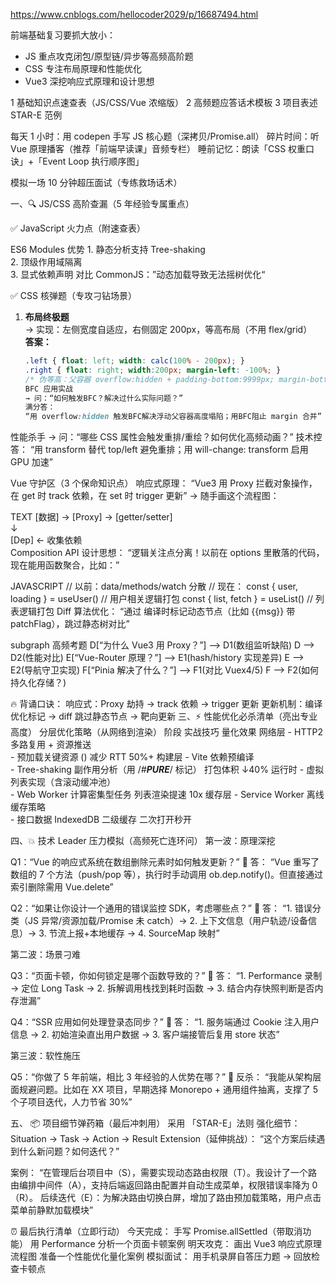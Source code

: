 https://www.cnblogs.com/hellocoder2029/p/16687494.html

前端基础复习要抓大放小：

- JS 重点攻克闭包/原型链/异步等高频高阶题
- CSS 专注布局原理和性能优化
- Vue3 深挖响应式原理和设计思想

1 基础知识点速查表（JS/CSS/Vue 浓缩版）
2 高频题应答话术模板
3 项目表述 STAR-E 范例

每天 1 小时：用 codepen 手写 JS 核心题（深拷贝/Promise.all）
碎片时间：听 Vue 原理播客（推荐「前端早读课」音频专栏）
睡前记忆：朗读「CSS 权重口诀」+「Event Loop 执行顺序图」

模拟一场 10 分钟超压面试（专练救场话术）

一、🔍 JS/CSS 高阶查漏（5 年经验专属重点）

✅ JavaScript 火力点（附速查表）
 
ES6 Modules 优势 1. 静态分析支持 Tree-shaking<br>2. 顶级作用域隔离<br>3. 显式依赖声明 对比 CommonJS：”动态加载导致无法摇树优化“

✅ CSS 核弹题（专攻刁钻场景）

1. **布局终极题**  
    → 实现：左侧宽度自适应，右侧固定 200px，等高布局（不用 flex/grid）  
    **答案：**
   ```css
   .left { float: left; width: calc(100% - 200px); }
   .right { float: right; width:200px; margin-left: -100%; }
   /* 伪等高：父容器 overflow:hidden + padding-bottom:9999px; margin-bottom:-9999px; */
   BFC 应用实战
   → 问：“如何触发BFC？解决过什么实际问题？”
   满分答：
   “用 overflow:hidden 触发BFC解决浮动父容器高度塌陷；用BFC阻止 margin 合并”
   ```

性能杀手
→ 问：“哪些 CSS 属性会触发重排/重绘？如何优化高频动画？”
技术控答：
“用 transform 替代 top/left 避免重排；用 will-change: transform 启用 GPU 加速”

Vue 守护区（3 个保命知识点）
响应式原理：
“Vue3 用 Proxy 拦截对象操作，在 get 时 track 依赖，在 set 时 trigger 更新”
→ 随手画这个流程图：

TEXT
[数据] → [Proxy] → [getter/setter]  
 ↓  
 [Dep] ← 收集依赖  
Composition API 设计思想：
“逻辑关注点分离！以前在 options 里散落的代码，现在能用函数聚合，比如：”

JAVASCRIPT
// 以前：data/methods/watch 分散
// 现在：
const { user, loading } = useUser() // 用户相关逻辑打包
const { list, fetch } = useList() // 列表逻辑打包
Diff 算法优化：
“通过 编译时标记动态节点（比如 {{msg}} 带 patchFlag），跳过静态树对比”

subgraph 高频考题
D[“为什么 Vue3 用 Proxy？”] --> D1(数组监听缺陷)
D --> D2(性能对比)
E[“Vue-Router 原理？”] --> E1(hash/history 实现差异)
E --> E2(导航守卫实现)
F[“Pinia 解决了什么？”] --> F1(对比 Vuex4/5)
F --> F2(如何持久化存储？)

🔥 背诵口诀：
响应式：Proxy 劫持 → track 依赖 → trigger 更新
更新机制：编译优化标记 → diff 跳过静态节点 → 靶向更新
三、⚡ 性能优化必杀清单（亮出专业高度）
分层优化策略（从网络到渲染）
阶段 实战技巧 量化效果
网络层 - HTTP2 多路复用 + 资源推送<br>- 预加载关键资源 (<link rel=prefetch>) 减少 RTT 50%+
构建层 - Vite 依赖预编译<br>- Tree-shaking 副作用分析（用 /_#**PURE**_/ 标记） 打包体积 ↓40%
运行时 - 虚拟列表实现（含滚动缓冲池）<br>- Web Worker 计算密集型任务 列表渲染提速 10x
缓存层 - Service Worker 离线缓存策略<br>- 接口数据 IndexedDB 二级缓存 二次打开秒开

四、💥 技术 Leader 压力模拟（高频死亡连环问）
第一波：原理深挖

Q1：“Vue 的响应式系统在数组删除元素时如何触发更新？”
🔑 答：
“Vue 重写了数组的 7 个方法（push/pop 等），执行时手动调用 ob.dep.notify()。但直接通过索引删除需用 Vue.delete”

Q2：“如果让你设计一个通用的错误监控 SDK，考虑哪些点？”
🔑 答：
“1. 错误分类（JS 异常/资源加载/Promise 未 catch）→ 2. 上下文信息（用户轨迹/设备信息）→ 3. 节流上报+本地缓存 → 4. SourceMap 映射”

第二波：场景刁难

Q3：“页面卡顿，你如何锁定是哪个函数导致的？”
🔑 答：
“1. Performance 录制 → 定位 Long Task → 2. 拆解调用栈找到耗时函数 → 3. 结合内存快照判断是否内存泄漏”

Q4：“SSR 应用如何处理登录态同步？”
🔑 答：
“1. 服务端通过 Cookie 注入用户信息 → 2. 初始渲染直出用户数据 → 3. 客户端接管后复用 store 状态”

第三波：软性施压

Q5：“你做了 5 年前端，相比 3 年经验的人优势在哪？”
🔑 反杀：
“我能从架构层面规避问题。比如在 XX 项目，早期选择 Monorepo + 通用组件抽离，支撑了 5 个子项目迭代，人力节省 30%”

五、 📦 项目细节弹药箱（最后冲刺用）
采用 「STAR-E」法则 强化细节：
Situation → Task → Action → Result
Extension（延伸挑战）：
“这个方案后续遇到什么新问题？如何迭代？”

案例：
“在管理后台项目中（S），需要实现动态路由权限（T）。我设计了一个路由编排中间件（A），支持后端返回路由配置并自动生成菜单，权限错误率降为 0（R）。
后续迭代（E）：为解决路由切换白屏，增加了路由预加载策略，用户点击菜单前静默加载模块”

⏰ 最后执行清单（立即行动）
今天完成：
手写 Promise.allSettled（带取消功能）
用 Performance 分析一个页面卡顿案例
明天攻克：
画出 Vue3 响应式原理流程图
准备一个性能优化量化案例
模拟面试：
用手机录屏自答压力题 → 回放检查卡顿点
